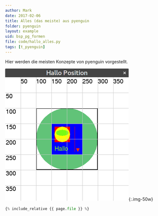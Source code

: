 ```yaml
---
author: Mark
date: 2017-02-06
title: Alles (das meiste) aus pyenguin
folder: pyenguin
layout: example
uid: bsp_pg_formen
file: code/hallo_alles.py
tags: [t_pyenguin]
---
```


Hier werden die meisten Konzepte von pyenguin vorgestellt.

![Dein erstes Fenster](alles.png){:.img-50w}

```python
{% include_relative {{ page.file }} %}
```
